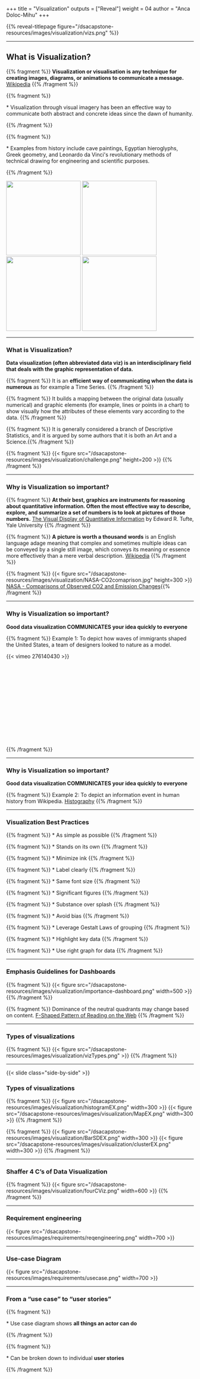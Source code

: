 +++
title = "Visualization"
outputs = ["Reveal"]
weight = 04
author = "Anca Doloc-Mihu"
+++

{{% reveal-titlepage figure="/dsacapstone-resources/images/visualization/vizs.png" %}}

---

## What is Visualization? 

{{% fragment %}} **Visualization or visualisation is any technique for creating images, diagrams, or animations to communicate a message.** [Wikipedia](https://en.wikipedia.org/wiki/Visualization_(graphics)) {{% /fragment %}}

{{% fragment %}} <p align='left'> * Visualization through visual imagery has been an effective way to communicate both abstract and concrete ideas since the dawn of humanity.  </p> {{% /fragment %}}
 
{{% fragment %}} <p align='left'> * Examples from history include cave paintings, Egyptian hieroglyphs, Greek geometry, and Leonardo da Vinci's revolutionary methods of technical drawing for engineering and scientific purposes. </p> {{% /fragment %}}

<img src="/dsacapstone-resources/images/visualization/coliboaia-cave.jpg" height=200> <img src="/dsacapstone-resources/images/visualization/egypt-art.jpg" height=200> <img src="/dsacapstone-resources/images/visualization/greekgeom.jpg" height=200> <img src="/dsacapstone-resources/images/visualization/da_vinci.jpg" width=200>

 
---

### What is Visualization? 

**Data visualization (often abbreviated data viz) is an interdisciplinary field that deals with the graphic representation of data.**

{{% fragment %}} It is an **efficient way of communicating when the data is numerous** as for example a Time Series. 
{{% /fragment %}}

{{% fragment %}} It builds a mapping between the original data (usually numerical) and graphic elements (for example, lines or points in a chart) to show visually how the attributes of these elements vary according to the data. 
{{% /fragment %}}

{{% fragment %}} It is generally considered a branch of Descriptive Statistics, and it is argued by some authors that it is both an Art and a Science.{{% /fragment %}}

{{% fragment %}} {{< figure src="/dsacapstone-resources/images/visualization/challenge.png" height=200 >}} {{% /fragment %}}

---

### Why is Visualization so important?

{{% fragment %}} **At their best, graphics are instruments for reasoning about quantitative information. Often the most effective way to describe, explore, and summarize a set of numbers is to look at pictures of those numbers.** [The Visual Display of Quantitative Information](https://www.edwardtufte.com/tufte/books_vdqi) by Edward R. Tufte, Yale University 
{{% /fragment %}}


{{% fragment %}} **A picture is worth a thousand words** is an English language adage meaning that complex and sometimes multiple ideas can be conveyed by a single still image, which conveys its meaning or essence more effectively than a mere verbal description. [Wikipedia](https://en.wikipedia.org/wiki/A_picture_is_worth_a_thousand_words)
{{% /fragment %}}

{{% fragment %}} {{< figure src="/dsacapstone-resources/images/visualization/NASA-CO2comaprison.jpg" height=300 >}} 
[NASA - Comparisons of Observed CO2 and Emission Changes](https://svs.gsfc.nasa.gov/13647#29873){{% /fragment %}}

---

### Why is Visualization so important?

**Good data visualization COMMUNICATES your idea quickly to everyone**
 
{{% fragment %}} Example 1: To depict how waves of immigrants shaped the United States, a team of designers looked to nature as a model.
<div style = "height:250px" > 
 {{< vimeo 276140430 >}}
 </div>
{{% /fragment %}}

---

### Why is Visualization so important?

**Good data visualization COMMUNICATES your idea quickly to everyone**
 
{{% fragment %}} Example 2: To depict an information event in human history from Wikipedia.
[Histography](http://histography.io/)
{{% /fragment %}}

---

### Visualization Best Practices

{{% fragment %}} * As simple as possible {{% /fragment %}} 

{{% fragment %}} * Stands on its own {{% /fragment %}}

{{% fragment %}} * Minimize ink {{% /fragment %}} 

{{% fragment %}} * Label clearly {{% /fragment %}}

{{% fragment %}} * Same font size {{% /fragment %}} 

{{% fragment %}} * Significant figures {{% /fragment %}}

{{% fragment %}} * Substance over splash {{% /fragment %}} 

{{% fragment %}} * Avoid bias {{% /fragment %}}

{{% fragment %}} * Leverage Gestalt Laws of grouping {{% /fragment %}} 

{{% fragment %}} * Highlight key data {{% /fragment %}}

{{% fragment %}} * Use right graph for data {{% /fragment %}}

---

### Emphasis Guidelines for Dashboards

{{% fragment %}} {{< figure src="/dsacapstone-resources/images/visualization/importance-dashboard.png" width=500 >}} 
{{% /fragment %}}
 
{{% fragment %}} Dominance of the neutral quadrants may change based on content. [F-Shaped Pattern of Reading on the Web](http://www.useit.com/alertbox/reading_pattern.html)
{{% /fragment %}}

---

### Types of visualizations 

{{% fragment %}} {{< figure src="/dsacapstone-resources/images/visualization/vizTypes.png" >}} 
{{% /fragment %}}

---

{{< slide class="side-by-side" >}}

### Types of visualizations 

{{% fragment %}} {{< figure src="/dsacapstone-resources/images/visualization/histogramEX.png" width=300 >}} {{< figure src="/dsacapstone-resources/images/visualization/MapEX.png" width=300 >}} 
{{% /fragment %}}


{{% fragment %}} {{< figure src="/dsacapstone-resources/images/visualization/BarSDEX.png" width=300 >}} {{< figure src="/dsacapstone-resources/images/visualization/clusterEX.png" width=300 >}} 
{{% /fragment %}}

---

### Shaffer 4 C’s of Data Visualization


{{% fragment %}} {{< figure src="/dsacapstone-resources/images/visualization/fourCViz.png" width=600 >}} 
{{% /fragment %}}
    
---

### Requirement engineering

{{< figure src="/dsacapstone-resources/images/requirements/reqengineering.png" width=700 >}}

---

### Use-case Diagram

{{< figure src="/dsacapstone-resources/images/requirements/usecase.png" width=700 >}}

---

### From a “use case” to “user stories”

{{% fragment %}} <p align='left'> * Use case diagram shows <b>all things an actor can do </b> </p> {{% /fragment %}}

{{% fragment %}} <p align='left'> * Can be broken down to individual <b> user stories</b> </p> {{% /fragment %}}
    
   
